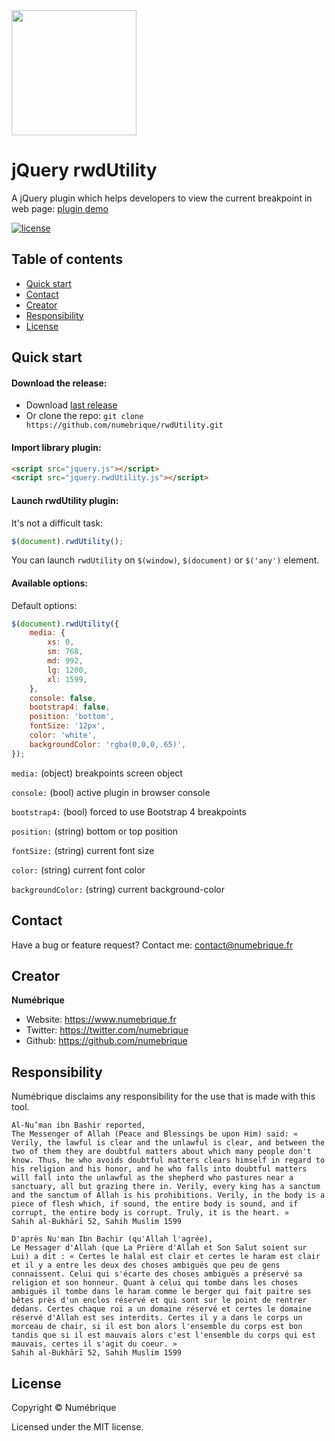 <img src="https://www.numebrique.fr/img/logo_rwdutility.svg" width="200" height="200">

# jQuery rwdUtility

A jQuery plugin which helps developers to view the current breakpoint in web page: [plugin demo](https://www.numebrique.fr/plugin/rwdutility)

[![license](https://img.shields.io/github/license/numebrique/rwdUtility.svg)](https://github.com/numebrique/rwdUtility/LICENSE.md)

## Table of contents

- [Quick start](#quick-start)
- [Contact](#contact)
- [Creator](#creator)
- [Responsibility](#responsibility)
- [License](#license)


## Quick start

#### Download the release:

- Download [last release](https://github.com/numebrique/rwdUtility/releases/)
- Or clone the repo: `git clone https://github.com/numebrique/rwdUtility.git`

#### Import library plugin:

```html
<script src="jquery.js"></script>
<script src="jquery.rwdUtility.js"></script>
```

#### Launch rwdUtility plugin:

It's not a difficult task:

```javascript
$(document).rwdUtility();
```

You can launch `rwdUtility` on `$(window)`, `$(document)` or `$('any')` element.


#### Available options:

Default options:

```javascript
$(document).rwdUtility({
    media: {
        xs: 0,
        sm: 768,
        md: 992,
        lg: 1200,
        xl: 1599,
    },
    console: false,
    bootstrap4: false,
    position: 'bottom',
    fontSize: '12px',
    color: 'white',
    backgroundColor: 'rgba(0,0,0,.65)',
});
```

`media:` (object) breakpoints screen object

`console:` (bool) active plugin in browser console

`bootstrap4:` (bool) forced to use Bootstrap 4 breakpoints

`position:` (string) bottom or top position

`fontSize:` (string) current font size

`color:` (string) current font color

`backgroundColor:` (string) current background-color


## Contact

Have a bug or feature request? Contact me: [contact@numebrique.fr](contact@numebrique.fr)


## Creator

**Numébrique**

- Website: <https://www.numebrique.fr>
- Twitter: <https://twitter.com/numebrique>
- Github: <https://github.com/numebrique>


## Responsibility

Numébrique disclaims any responsibility for the use that is made with this tool.

```text
Al-Nu’man ibn Bashir reported,
The Messenger of Allah (Peace and Blessings be upon Him) said: « Verily, the lawful is clear and the unlawful is clear, and between the two of them they are doubtful matters about which many people don't know. Thus, he who avoids doubtful matters clears himself in regard to his religion and his honor, and he who falls into doubtful matters will fall into the unlawful as the shepherd who pastures near a sanctuary, all but grazing there in. Verily, every king has a sanctum and the sanctum of Allah is his prohibitions. Verily, in the body is a piece of flesh which, if sound, the entire body is sound, and if corrupt, the entire body is corrupt. Truly, it is the heart. »
Sahih al-Bukhārī 52, Sahih Muslim 1599
```

```text
D'après Nu'man Ibn Bachir (qu'Allah l'agrée),
Le Messager d'Allah (que La Prière d'Allah et Son Salut soient sur Lui) a dit : « Certes le halal est clair et certes le haram est clair et il y a entre les deux des choses ambiguës que peu de gens connaissent. Celui qui s'écarte des choses ambiguës a préservé sa religion et son honneur. Quant à celui qui tombe dans les choses ambiguës il tombe dans le haram comme le berger qui fait paitre ses bêtes près d'un enclos réservé et qui sont sur le point de rentrer dedans. Certes chaque roi a un domaine réservé et certes le domaine réservé d'Allah est ses interdits. Certes il y a dans le corps un morceau de chair, si il est bon alors l'ensemble du corps est bon tandis que si il est mauvais alors c'est l'ensemble du corps qui est mauvais, certes il s'agit du coeur. »
Sahih al-Bukhārī 52, Sahih Muslim 1599
```


## License

Copyright © Numébrique

Licensed under the MIT license.
